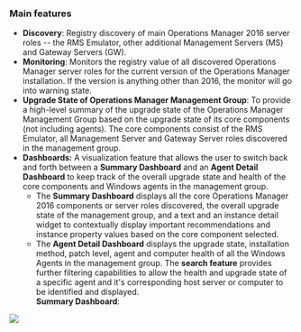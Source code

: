 ### Main features

-   **Discovery**: Registry discovery of main Operations Manager 2016 server roles -- the RMS Emulator, other additional Management Servers (MS) and Gateway Servers (GW).
-   **Monitoring**: Monitors the registry value of all discovered Operations Manager server roles for the current version of the Operations Manager installation. If the version is anything other than 2016, the monitor will go into warning state.
-   **Upgrade State of Operations Manager Management Group**: To provide a high-level summary of the upgrade state of the Operations Manager Management Group based on the upgrade state of its core components (not including agents). The core components consist of the RMS Emulator, all Management Server and Gateway Server roles discovered in the management group.
-   **Dashboards:**  A visualization feature that allows the user to switch back and forth between a **Summary Dashboard** and an **Agent Detail Dashboard** to keep track of the overall upgrade state and health of the core components and Windows agents in the management group.
    -   The **Summary Dashboard** displays all the core Operations Manager 2016 components or server roles discovered, the overall upgrade state of the management group, and a text and an instance detail widget to contextually display important recommendations and instance property values based on the core component selected.
    -   The **Agent Detail Dashboard** displays the upgrade state, installation method, patch level, agent and computer health of all the Windows Agents in the management group. The **search feature** provides further filtering capabilities to allow the health and upgrade state of a specific agent and it's corresponding host server or computer to be identified and displayed.\
**Summary Dashboard**:

![](https://i1.gallery.technet.s-msft.com/sample-management-pack-fd15caa7/image/file/160585/1/gallery01.jpg)